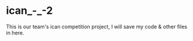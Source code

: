 # ican_-_-2
This is our team's ican competition project, I will save my code &amp; other files in here.
